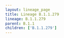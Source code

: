 ```yaml
---
layout: lineage_page
title: Lineage B.1.1.279
lineage: B.1.1.279
parent: B.1.1
children: ['B.1.1.279']
---
```

